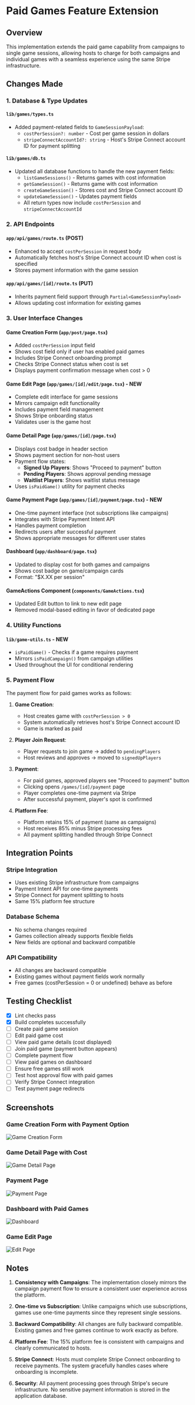 # Paid Games Feature Extension

## Overview

This implementation extends the paid game capability from campaigns to single game sessions, allowing hosts to charge for both campaigns and individual games with a seamless experience using the same Stripe infrastructure.

## Changes Made

### 1. Database & Type Updates

#### `lib/games/types.ts`
- Added payment-related fields to `GameSessionPayload`:
  - `costPerSession?: number` - Cost per game session in dollars
  - `stripeConnectAccountId?: string` - Host's Stripe Connect account ID for payment splitting

#### `lib/games/db.ts`
- Updated all database functions to handle the new payment fields:
  - `listGameSessions()` - Returns games with cost information
  - `getGameSession()` - Returns game with cost information
  - `createGameSession()` - Stores cost and Stripe Connect account ID
  - `updateGameSession()` - Updates payment fields
  - All return types now include `costPerSession` and `stripeConnectAccountId`

### 2. API Endpoints

#### `app/api/games/route.ts` (POST)
- Enhanced to accept `costPerSession` in request body
- Automatically fetches host's Stripe Connect account ID when cost is specified
- Stores payment information with the game session

#### `app/api/games/[id]/route.ts` (PUT)
- Inherits payment field support through `Partial<GameSessionPayload>`
- Allows updating cost information for existing games

### 3. User Interface Changes

#### Game Creation Form (`app/post/page.tsx`)
- Added `costPerSession` input field
- Shows cost field only if user has enabled paid games
- Includes Stripe Connect onboarding prompt
- Checks Stripe Connect status when cost is set
- Displays payment confirmation message when cost > 0

#### Game Edit Page (`app/games/[id]/edit/page.tsx`) - NEW
- Complete edit interface for game sessions
- Mirrors campaign edit functionality
- Includes payment field management
- Shows Stripe onboarding status
- Validates user is the game host

#### Game Detail Page (`app/games/[id]/page.tsx`)
- Displays cost badge in header section
- Shows payment section for non-host users
- Payment flow states:
  - **Signed Up Players**: Shows "Proceed to payment" button
  - **Pending Players**: Shows approval pending message
  - **Waitlist Players**: Shows waitlist status message
- Uses `isPaidGame()` utility for payment checks

#### Game Payment Page (`app/games/[id]/payment/page.tsx`) - NEW
- One-time payment interface (not subscriptions like campaigns)
- Integrates with Stripe Payment Intent API
- Handles payment completion
- Redirects users after successful payment
- Shows appropriate messages for different user states

#### Dashboard (`app/dashboard/page.tsx`)
- Updated to display cost for both games and campaigns
- Shows cost badge on game/campaign cards
- Format: "$X.XX per session"

#### GameActions Component (`components/GameActions.tsx`)
- Updated Edit button to link to new edit page
- Removed modal-based editing in favor of dedicated page

### 4. Utility Functions

#### `lib/game-utils.ts` - NEW
- `isPaidGame()` - Checks if a game requires payment
- Mirrors `isPaidCampaign()` from campaign utilities
- Used throughout the UI for conditional rendering

### 5. Payment Flow

The payment flow for paid games works as follows:

1. **Game Creation**:
   - Host creates game with `costPerSession > 0`
   - System automatically retrieves host's Stripe Connect account ID
   - Game is marked as paid

2. **Player Join Request**:
   - Player requests to join game → added to `pendingPlayers`
   - Host reviews and approves → moved to `signedUpPlayers`

3. **Payment**:
   - For paid games, approved players see "Proceed to payment" button
   - Clicking opens `/games/[id]/payment` page
   - Player completes one-time payment via Stripe
   - After successful payment, player's spot is confirmed

4. **Platform Fee**:
   - Platform retains 15% of payment (same as campaigns)
   - Host receives 85% minus Stripe processing fees
   - All payment splitting handled through Stripe Connect

## Integration Points

### Stripe Integration
- Uses existing Stripe infrastructure from campaigns
- Payment Intent API for one-time payments
- Stripe Connect for payment splitting to hosts
- Same 15% platform fee structure

### Database Schema
- No schema changes required
- Games collection already supports flexible fields
- New fields are optional and backward compatible

### API Compatibility
- All changes are backward compatible
- Existing games without payment fields work normally
- Free games (costPerSession = 0 or undefined) behave as before

## Testing Checklist

- [x] Lint checks pass
- [x] Build completes successfully
- [ ] Create paid game session
- [ ] Edit paid game cost
- [ ] View paid game details (cost displayed)
- [ ] Join paid game (payment button appears)
- [ ] Complete payment flow
- [ ] View paid games on dashboard
- [ ] Ensure free games still work
- [ ] Test host approval flow with paid games
- [ ] Verify Stripe Connect integration
- [ ] Test payment page redirects

## Screenshots

### Game Creation Form with Payment Option
![Game Creation Form](screenshots/game-creation-form.png)

### Game Detail Page with Cost
![Game Detail Page](screenshots/game-detail-cost.png)

### Payment Page
![Payment Page](screenshots/game-payment-page.png)

### Dashboard with Paid Games
![Dashboard](screenshots/dashboard-paid-games.png)

### Game Edit Page
![Edit Page](screenshots/game-edit-page.png)

## Notes

1. **Consistency with Campaigns**: The implementation closely mirrors the campaign payment flow to ensure a consistent user experience across the platform.

2. **One-time vs Subscription**: Unlike campaigns which use subscriptions, games use one-time payments since they represent single sessions.

3. **Backward Compatibility**: All changes are fully backward compatible. Existing games and free games continue to work exactly as before.

4. **Platform Fee**: The 15% platform fee is consistent with campaigns and clearly communicated to hosts.

5. **Stripe Connect**: Hosts must complete Stripe Connect onboarding to receive payments. The system gracefully handles cases where onboarding is incomplete.

6. **Security**: All payment processing goes through Stripe's secure infrastructure. No sensitive payment information is stored in the application database.
